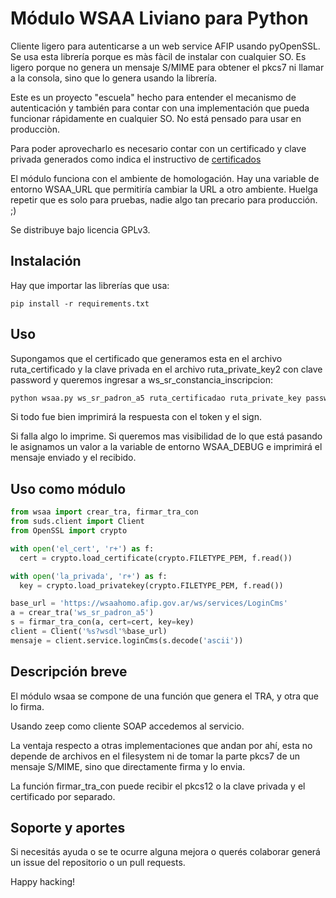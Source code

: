# Módulo WSAA Liviano para Python #

Cliente ligero para autenticarse a un web service AFIP usando pyOpenSSL. Se usa esta librería porque es màs fàcil de instalar con cualquier SO. Es ligero porque no genera un mensaje S/MIME para obtener el pkcs7 ni llamar a la consola, sino que lo genera usando la librería.

Este es un proyecto "escuela" hecho para entender el mecanismo de autenticación y también para contar con una implementación que pueda funcionar rápidamente en cualquier SO. No está pensado para usar en producciòn.

Para poder aprovecharlo es necesario contar con un certificado y clave privada generados como indica el instructivo de [certificados](http://www.afip.gob.ar/ws/documentacion/certificados.asp)

El módulo funciona con el ambiente de homologación. Hay una variable de entorno WSAA_URL que permitiría cambiar la URL a otro ambiente. Huelga repetir que es solo para pruebas, nadie algo tan precario para producción. ;)

Se distribuye bajo licencia GPLv3.

## Instalación

Hay que importar las librerías que usa:

```
pip install -r requirements.txt
```

## Uso

Supongamos que el certificado que generamos esta en el archivo ruta_certificado y la clave privada en el archivo ruta_private_key2 con clave password y queremos ingresar a ws_sr_constancia_inscripcion:

```bash
python wsaa.py ws_sr_padron_a5 ruta_certificadao ruta_private_key password
```
Si todo fue bien imprimirá la respuesta con el token y el sign.

Si falla algo lo imprime. Si queremos mas visibilidad de lo que está pasando le asignamos un valor a la variable de entorno WSAA_DEBUG e imprimirá el mensaje enviado y el recibido.

## Uso como módulo

```python
from wsaa import crear_tra, firmar_tra_con
from suds.client import Client
from OpenSSL import crypto

with open('el_cert', 'r+') as f:
  cert = crypto.load_certificate(crypto.FILETYPE_PEM, f.read())

with open('la_privada', 'r+') as f:
  key = crypto.load_privatekey(crypto.FILETYPE_PEM, f.read())

base_url = 'https://wsaahomo.afip.gov.ar/ws/services/LoginCms'
a = crear_tra('ws_sr_padron_a5')
s = firmar_tra_con(a, cert=cert, key=key)
client = Client('%s?wsdl'%base_url)
mensaje = client.service.loginCms(s.decode('ascii'))
```

## Descripción breve

El módulo wsaa se compone de una función que genera el TRA, y otra que lo firma.

Usando zeep como cliente SOAP accedemos al servicio.

La ventaja respecto a otras implementaciones que andan por ahí, esta no depende de archivos en el filesystem ni de tomar la parte pkcs7 de un mensaje S/MIME, sino que directamente firma y lo envia.

La función firmar_tra_con puede recibir el pkcs12 o la clave privada y el certificado por separado.

## Soporte y aportes

Si necesitás ayuda o se te ocurre alguna mejora o querés colaborar generá un issue del repositorio o un pull requests.

Happy hacking!
